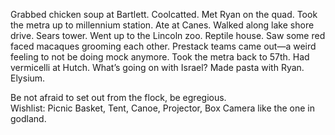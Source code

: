 Grabbed chicken soup at Bartlett. Coolcatted. Met Ryan on the quad. Took the metra up to millennium station. Ate at Canes. Walked along lake shore drive. Sears tower. Went up to the Lincoln zoo. Reptile house. Saw some red faced macaques grooming each other. Prestack teams came out—a weird feeling to not be doing mock anymore. Took the metra back to 57th. Had vermicelli at Hutch. What’s going on with Israel? Made pasta with Ryan. Elysium. 

Be not afraid to set out from the flock, be egregious.   
Wishlist: Picnic Basket, Tent, Canoe, Projector, Box Camera like the one in godland.
